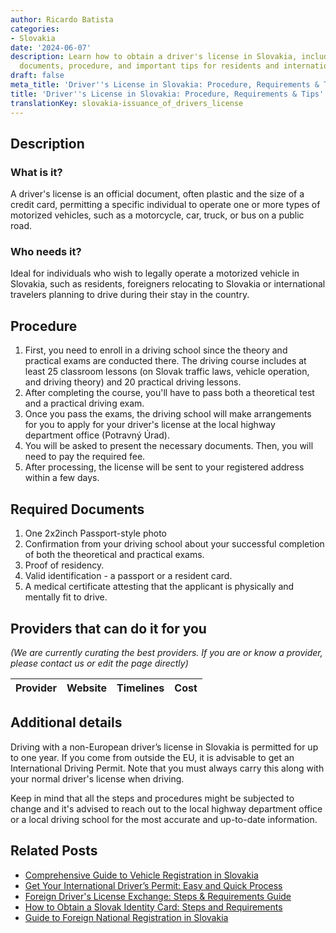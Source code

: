 ```yaml
---
author: Ricardo Batista
categories:
- Slovakia
date: '2024-06-07'
description: Learn how to obtain a driver's license in Slovakia, including required
  documents, procedure, and important tips for residents and international travelers.
draft: false
meta_title: 'Driver''s License in Slovakia: Procedure, Requirements & Tips'
title: 'Driver''s License in Slovakia: Procedure, Requirements & Tips'
translationKey: slovakia-issuance_of_drivers_license
---
```


## Description
### What is it?
A driver's license is an official document, often plastic and the size of a credit card, permitting a specific individual to operate one or more types of motorized vehicles, such as a motorcycle, car, truck, or bus on a public road.
### Who needs it?
Ideal for individuals who wish to legally operate a motorized vehicle in Slovakia, such as residents, foreigners relocating to Slovakia or international travelers planning to drive during their stay in the country.

## Procedure
1. First, you need to enroll in a driving school since the theory and practical exams are conducted there. The driving course includes at least 25 classroom lessons (on Slovak traffic laws, vehicle operation, and driving theory) and 20 practical driving lessons.
2. After completing the course, you'll have to pass both a theoretical test and a practical driving exam.
3. Once you pass the exams, the driving school will make arrangements for you to apply for your driver's license at the local highway department office (Potravný Úrad).
4. You will be asked to present the necessary documents. Then, you will need to pay the required fee.
5. After processing, the license will be sent to your registered address within a few days.

## Required Documents
1. One 2x2inch Passport-style photo
2. Confirmation from your driving school about your successful completion of both the theoretical and practical exams.
3. Proof of residency.
4. Valid identification - a passport or a resident card.
5. A medical certificate attesting that the applicant is physically and mentally fit to drive.

## Providers that can do it for you

_(We are currently curating the best providers. If you are or know a provider, please contact us or edit the page directly)_

| Provider        |     Website     |     Timelines    |       Cost      |
| :-------------: | :-------------: |  :-------------: | :-------------: |

## Additional details
Driving with a non-European driver’s license in Slovakia is permitted for up to one year. If you come from outside the EU, it is advisable to get an International Driving Permit. Note that you must always carry this along with your normal driver's license when driving.

Keep in mind that all the steps and procedures might be subjected to change and it's advised to reach out to the local highway department office or a local driving school for the most accurate and up-to-date information.


## Related Posts

- [Comprehensive Guide to Vehicle Registration in Slovakia](https://tramitit.com/guides/slovakia/vehicle_registration/)
- [Get Your International Driver’s Permit: Easy and Quick Process](https://tramitit.com/guides/slovakia/issuance_of_international_drivers_license/)
- [Foreign Driver's License Exchange: Steps & Requirements Guide](https://tramitit.com/guides/slovakia/exchange_of_foreign_drivers_license/)
- [How to Obtain a Slovak Identity Card: Steps and Requirements](https://tramitit.com/guides/slovakia/issuance_of_identity_card/)
- [Guide to Foreign National Registration in Slovakia](https://tramitit.com/guides/slovakia/registration_of_a_foreign_national/)